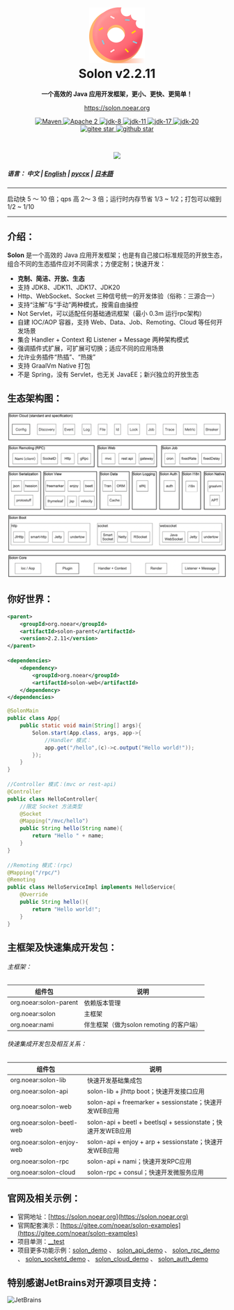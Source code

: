 <h1 align="center" style="text-align:center;">
<img src="solon_icon.png" width="128" />
<br />
Solon v2.2.11
</h1>
<p align="center">
	<strong>一个高效的 Java 应用开发框架，更小、更快、更简单！</strong>
</p>
<p align="center">
	<a href="https://solon.noear.org/">https://solon.noear.org</a>
</p>

<p align="center">
    <a target="_blank" href="https://central.sonatype.com/search?q=org.noear%2520solon-parent">
        <img src="https://img.shields.io/maven-central/v/org.noear/solon.svg?label=Maven%20Central" alt="Maven" />
    </a>
    <a target="_blank" href="https://www.apache.org/licenses/LICENSE-2.0.txt">
		<img src="https://img.shields.io/:License-Apache2-blue.svg" alt="Apache 2" />
	</a>
    <a target="_blank" href="https://www.oracle.com/java/technologies/javase/javase-jdk8-downloads.html">
		<img src="https://img.shields.io/badge/JDK-8-green.svg" alt="jdk-8" />
	</a>
    <a target="_blank" href="https://www.oracle.com/java/technologies/javase/jdk11-archive-downloads.html">
		<img src="https://img.shields.io/badge/JDK-11-green.svg" alt="jdk-11" />
	</a>
    <a target="_blank" href="https://www.oracle.com/java/technologies/javase/jdk17-archive-downloads.html">
		<img src="https://img.shields.io/badge/JDK-17-green.svg" alt="jdk-17" />
	</a>
    <a target="_blank" href="https://www.oracle.com/java/technologies/javase/jdk20-archive-downloads.html">
		<img src="https://img.shields.io/badge/JDK-20-green.svg" alt="jdk-20" />
	</a>
    <br />
    <a target="_blank" href='https://gitee.com/noear/solon/stargazers'>
		<img src='https://gitee.com/noear/solon/badge/star.svg' alt='gitee star'/>
	</a>
    <a target="_blank" href='https://github.com/noear/solon/stargazers'>
		<img src="https://img.shields.io/github/stars/noear/solon.svg?logo=github" alt="github star"/>
	</a>
</p>

<br/>
<p align="center">
	<a href="https://jq.qq.com/?_wv=1027&k=kjB5JNiC">
	<img src="https://img.shields.io/badge/QQ交流群-22200020-orange"/></a>
</p>

##### 语言： 中文 | [English](README_EN.md) | [русск](README_RU.md) | [日本語](README_JP.md)

<hr />

启动快 5 ～ 10 倍；qps 高 2～ 3 倍；运行时内存节省 1/3 ~ 1/2；打包可以缩到 1/2 ~ 1/10

<hr />

## 介绍：

**Solon** 是一个高效的 Java 应用开发框架；也是有自己接口标准规范的开放生态，组合不同的生态插件应对不同需求；方便定制；快速开发：

* **克制、简洁、开放、生态**
* 支持 JDK8、JDK11、JDK17、JDK20
* Http、WebSocket、Socket 三种信号统一的开发体验（俗称：三源合一）
* 支持“注解”与“手动”两种模式，按需自由操控
* Not Servlet，可以适配任何基础通讯框架（最小 0.3m 运行rpc架构）
* 自建 IOC/AOP 容器，支持 Web、Data、Job、Remoting、Cloud 等任何开发场景
* 集合 Handler + Context 和 Listener + Message 两种架构模式
* 强调插件式扩展，可扩展可切换；适应不同的应用场景
* 允许业务插件“热插”、“热拨”
* 支持 GraalVm Native 打包
* 不是 Spring，没有 Servlet，也无关 JavaEE；新兴独立的开放生态


## 生态架构图：

<img src="solon_schema.png" width="700" />

## 你好世界：

```xml
<parent>
    <groupId>org.noear</groupId>
    <artifactId>solon-parent</artifactId>
    <version>2.2.11</version>   
</parent>

<dependencies>
    <dependency>
        <groupId>org.noear</groupId>
        <artifactId>solon-web</artifactId>
    </dependency>
</dependencies>
```

```java
@SolonMain
public class App{
    public static void main(String[] args){
        Solon.start(App.class, args, app->{
            //Handler 模式：
            app.get("/hello",(c)->c.output("Hello world!"));
        });
    }
}

//Controller 模式：(mvc or rest-api)
@Controller
public class HelloController{
    //限定 Socket 方法类型
    @Socket
    @Mapping("/mvc/hello")
    public String hello(String name){
        return "Hello " + name;
    }
}

//Remoting 模式：(rpc)
@Mapping("/rpc/")
@Remoting
public class HelloServiceImpl implements HelloService{
    @Override
    public String hello(){
        return "Hello world!";
    }
}
```


## 主框架及快速集成开发包：

###### 主框架：

| 组件包                    | 说明                          |
|------------------------|-----------------------------|
| org.noear:solon-parent | 依赖版本管理                      |
| org.noear:solon        | 主框架                         |
| org.noear:nami         | 伴生框架（做为solon remoting 的客户端） |

###### 快速集成开发包及相互关系：

| 组件包                       | 说明                                                    |
|---------------------------|-------------------------------------------------------|
| org.noear:solon-lib       | 快速开发基础集成包                                             |
| org.noear:solon-api       | solon-lib + jlhttp boot；快速开发接口应用                       |
| org.noear:solon-web       | solon-api + freemarker + sessionstate；快速开发WEB应用       |
| org.noear:solon-beetl-web | solon-api + beetl + beetlsql + sessionstate；快速开发WEB应用 |
| org.noear:solon-enjoy-web | solon-api + enjoy + arp + sessionstate；快速开发WEB应用      |
| org.noear:solon-rpc       | solon-api + nami；快速开发RPC应用                            |
| org.noear:solon-cloud     | solon-rpc + consul；快速开发微服务应用                          |


## 官网及相关示例：

* 官网地址：[https://solon.noear.org](https://solon.noear.org)
* 官网配套演示：[https://gitee.com/noear/solon-examples](https://gitee.com/noear/solon-examples)
* 项目单测：[__test](./__test/) 
* 项目更多功能示例：[solon_demo](https://gitee.com/noear/solon_demo) 、 [solon_api_demo](https://gitee.com/noear/solon_api_demo)  、 [solon_rpc_demo](https://gitee.com/noear/solon_rpc_demo) 、 [solon_socketd_demo](https://gitee.com/noear/solon_socketd_demo) 、 [solon_cloud_demo](https://gitee.com/noear/solon_cloud_demo) 、 [solon_auth_demo](https://gitee.com/noear/solon_auth_demo)

## 特别感谢JetBrains对开源项目支持：

<a href="https://jb.gg/OpenSourceSupport">
  <img src="https://user-images.githubusercontent.com/8643542/160519107-199319dc-e1cf-4079-94b7-01b6b8d23aa6.png" align="left" height="100" width="100"  alt="JetBrains">
</a>

